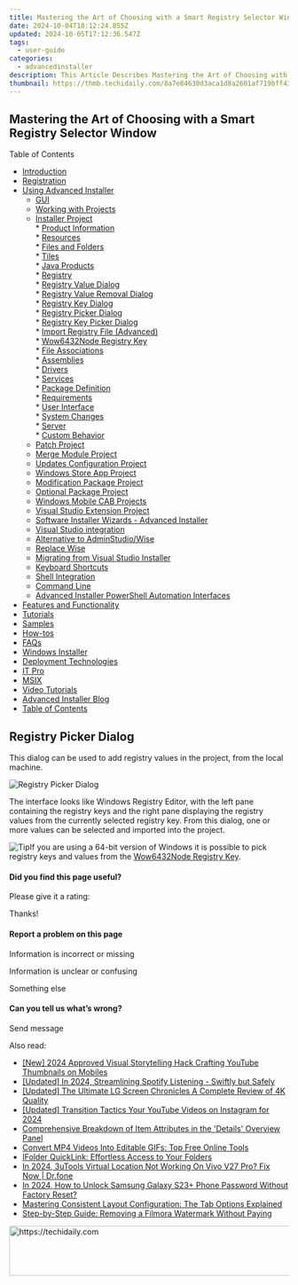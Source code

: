 ```yaml
---
title: Mastering the Art of Choosing with a Smart Registry Selector Window
date: 2024-10-04T18:12:24.855Z
updated: 2024-10-05T17:12:36.547Z
tags:
  - user-guide
categories:
  - advancedinstaller
description: This Article Describes Mastering the Art of Choosing with a Smart Registry Selector Window
thumbnail: https://thmb.techidaily.com/8a7e84630d3aca1d8a2601af719bff431bf93c02b2b4875663befca17245e9f8.jpg
---
```


## Mastering the Art of Choosing with a Smart Registry Selector Window

Table of Contents

* [Introduction](https://tools.techidaily.com/advancedinstaller/products/)
* [Registration](https://tools.techidaily.com/advancedinstaller/products/)
* [Using Advanced Installer](https://tools.techidaily.com/advancedinstaller/products/)  
   * [GUI](https://tools.techidaily.com/advancedinstaller/products/)  
   * [Working with Projects](https://tools.techidaily.com/advancedinstaller/products/)  
   * [Installer Project](https://tools.techidaily.com/advancedinstaller/products/)  
         * [Product Information](https://tools.techidaily.com/advancedinstaller/products/)  
         * [Resources](https://tools.techidaily.com/advancedinstaller/products/)  
                  * [Files and Folders](https://tools.techidaily.com/advancedinstaller/products/)  
                  * [Tiles](https://tools.techidaily.com/advancedinstaller/products/)  
                  * [Java Products](https://tools.techidaily.com/advancedinstaller/products/)  
                  * [Registry](https://tools.techidaily.com/advancedinstaller/products/)  
                              * [Registry Value Dialog](https://tools.techidaily.com/advancedinstaller/products/)  
                              * [Registry Value Removal Dialog](https://tools.techidaily.com/advancedinstaller/products/)  
                              * [Registry Key Dialog](https://tools.techidaily.com/advancedinstaller/products/)  
                              * [Registry Picker Dialog](https://tools.techidaily.com/advancedinstaller/products/)  
                              * [Registry Key Picker Dialog](https://tools.techidaily.com/advancedinstaller/products/)  
                              * [Import Registry File (Advanced)](https://www.advancedinstaller.com/user-guide/registry-import-file-advanced.html "Import Registry File (Advanced)")  
                              * [Wow6432Node Registry Key](https://tools.techidaily.com/advancedinstaller/products/)  
                  * [File Associations](https://tools.techidaily.com/advancedinstaller/products/)  
                  * [Assemblies](https://tools.techidaily.com/advancedinstaller/products/)  
                  * [Drivers](https://tools.techidaily.com/advancedinstaller/products/)  
                  * [Services](https://tools.techidaily.com/advancedinstaller/products/)  
         * [Package Definition](https://tools.techidaily.com/advancedinstaller/products/)  
         * [Requirements](https://tools.techidaily.com/advancedinstaller/products/)  
         * [User Interface](https://tools.techidaily.com/advancedinstaller/products/)  
         * [System Changes](https://tools.techidaily.com/advancedinstaller/products/)  
         * [Server](https://tools.techidaily.com/advancedinstaller/products/)  
         * [Custom Behavior](https://tools.techidaily.com/advancedinstaller/products/)  
   * [Patch Project](https://tools.techidaily.com/advancedinstaller/products/)  
   * [Merge Module Project](https://tools.techidaily.com/advancedinstaller/products/)  
   * [Updates Configuration Project](https://tools.techidaily.com/advancedinstaller/products/)  
   * [Windows Store App Project](https://tools.techidaily.com/advancedinstaller/products/)  
   * [Modification Package Project](https://tools.techidaily.com/advancedinstaller/products/)  
   * [Optional Package Project](https://tools.techidaily.com/advancedinstaller/products/)  
   * [Windows Mobile CAB Projects](https://tools.techidaily.com/advancedinstaller/products/)  
   * [Visual Studio Extension Project](https://tools.techidaily.com/advancedinstaller/products/)  
   * [Software Installer Wizards - Advanced Installer](https://tools.techidaily.com/advancedinstaller/products/)  
   * [Visual Studio integration](https://tools.techidaily.com/advancedinstaller/products/)  
   * [Alternative to AdminStudio/Wise](https://tools.techidaily.com/advancedinstaller/products/)  
   * [Replace Wise](https://tools.techidaily.com/advancedinstaller/products/)  
   * [Migrating from Visual Studio Installer](https://tools.techidaily.com/advancedinstaller/products/)  
   * [Keyboard Shortcuts](https://tools.techidaily.com/advancedinstaller/products/)  
   * [Shell Integration](https://tools.techidaily.com/advancedinstaller/products/)  
   * [Command Line](https://tools.techidaily.com/advancedinstaller/products/)  
   * [Advanced Installer PowerShell Automation Interfaces](https://tools.techidaily.com/advancedinstaller/products/)
* [Features and Functionality](https://tools.techidaily.com/advancedinstaller/products/)
* [Tutorials](https://tools.techidaily.com/advancedinstaller/products/)
* [Samples](https://tools.techidaily.com/advancedinstaller/products/)
* [How-tos](https://tools.techidaily.com/advancedinstaller/products/)
* [FAQs](https://tools.techidaily.com/advancedinstaller/products/)
* [Windows Installer](https://tools.techidaily.com/advancedinstaller/products/)
* [Deployment Technologies](https://tools.techidaily.com/advancedinstaller/products/)
* [IT Pro](https://tools.techidaily.com/advancedinstaller/products/)
* [MSIX](https://tools.techidaily.com/advancedinstaller/products/)
* [Video Tutorials](https://tools.techidaily.com/advancedinstaller/products/)
* [Advanced Installer Blog](https://tools.techidaily.com/advancedinstaller/products/)
* [Table of Contents](https://tools.techidaily.com/advancedinstaller/products/)

## Registry Picker Dialog

 This dialog can be used to add registry values in the project, from the local machine. 

![Registry Picker Dialog](https://cdn.advancedinstaller.com/img/dialog/registry-picker.png "Registry Picker Dialog")  

 The interface looks like Windows Registry Editor, with the left pane containing the registry keys and the right pane displaying the registry values from the currently selected registry key. From this dialog, one or more values can be selected and imported into the project.

![Tip](https://cdn.advancedinstaller.com/svg/common/IconMessageTip.svg)If you are using a 64-bit version of Windows it is possible to pick registry keys and values from the [Wow6432Node Registry Key](https://tools.techidaily.com/advancedinstaller/products/).

#### Did you find this page useful?

Please give it a rating:

 Thanks!

#### Report a problem on this page

Information is incorrect or missing

Information is unclear or confusing

Something else

#### Can you tell us what’s wrong?

Send message

<ins class="adsbygoogle"
     style="display:block"
     data-ad-format="autorelaxed"
     data-ad-client="ca-pub-7571918770474297"
     data-ad-slot="1223367746"></ins>

<ins class="adsbygoogle"
     style="display:block"
     data-ad-client="ca-pub-7571918770474297"
     data-ad-slot="8358498916"
     data-ad-format="auto"
     data-full-width-responsive="true"></ins>

<span class="atpl-alsoreadstyle">Also read:</span>
<div><ul>
<li><a href="https://youtube-docs.techidaily.com/024-approved-visual-storytelling-hack-crafting-youtube-thumbnails-on-mobiles/"><u>[New] 2024 Approved Visual Storytelling Hack Crafting YouTube Thumbnails on Mobiles</u></a></li>
<li><a href="https://article-knowledge.techidaily.com/updated-in-2024-streamlining-spotify-listening-swiftly-but-safely/"><u>[Updated] In 2024, Streamlining Spotify Listening - Swiftly but Safely</u></a></li>
<li><a href="https://article-files.techidaily.com/updated-the-ultimate-lg-screen-chronicles-a-complete-review-of-4k-quality/"><u>[Updated] The Ultimate LG Screen Chronicles A Complete Review of 4K Quality</u></a></li>
<li><a href="https://youtube-tips.techidaily.com/ed-transition-tactics-your-youtube-videos-on-instagram-for-2024/"><u>[Updated] Transition Tactics Your YouTube Videos on Instagram for 2024</u></a></li>
<li><a href="https://fox-where.techidaily.com/comprehensive-breakdown-of-item-attributes-in-the-details-overview-panel/"><u>Comprehensive Breakdown of Item Attributes in the 'Details' Overview Panel</u></a></li>
<li><a href="https://media-tips.techidaily.com/convert-mp4-videos-into-editable-gifs-top-free-online-tools/"><u>Convert MP4 Videos Into Editable GIFs: Top Free Online Tools</u></a></li>
<li><a href="https://fox-where.techidaily.com/ifolder-quicklink-effortless-access-to-your-folders/"><u>IFolder QuickLink: Effortless Access to Your Folders</u></a></li>
<li><a href="https://change-location.techidaily.com/in-2024-3utools-virtual-location-not-working-on-vivo-v27-pro-fix-now-drfone-by-drfone-virtual-android/"><u>In 2024, 3uTools Virtual Location Not Working On Vivo V27 Pro? Fix Now | Dr.fone</u></a></li>
<li><a href="https://android-unlock.techidaily.com/in-2024-how-to-unlock-samsung-galaxy-s23plus-phone-password-without-factory-reset-by-drfone-android/"><u>In 2024, How to Unlock Samsung Galaxy S23+ Phone Password Without Factory Reset?</u></a></li>
<li><a href="https://fox-where.techidaily.com/mastering-consistent-layout-configuration-the-tab-options-explained/"><u>Mastering Consistent Layout Configuration: The Tab Options Explained</u></a></li>
<li><a href="https://fox-where.techidaily.com/step-by-step-guide-removing-a-filmora-watermark-without-paying/"><u>Step-by-Step Guide: Removing a Filmora Watermark Without Paying</u></a></li>
</ul></div>

<!-- affiliate ads begin -->
<a href="https://imp.i357552.net/c/5597632/1006793/11832" target="_top" id="1006793">
  <img src="//a.impactradius-go.com/display-ad/11832-1006793" border="0" alt="https://techidaily.com" width="728" height="90"/>
</a>
<img height="0" width="0" src="https://imp.i357552.net/i/5597632/1006793/11832" style="position:absolute;visibility:hidden;" border="0" />
<!-- affiliate ads end -->

